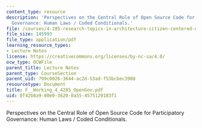 ```yaml
---
content_type: resource
description: 'Perspectives on the Central Role of Open Source Code for Participatory
  Governance: Human Laws / Coded Conditionals.'
file: /courses/4-285-research-topics-in-architecture-citizen-centered-design-of-open-governance-systems-fall-2002/0f42b8a980e036208a554575129183f1_F__Working_4_4285_OpenGov.pdf
file_size: 145993
file_type: application/pdf
learning_resource_types:
- Lecture Notes
license: https://creativecommons.org/licenses/by-nc-sa/4.0/
ocw_type: OCWFile
parent_title: Lecture Notes
parent_type: CourseSection
parent_uid: 799c0026-3644-ac2d-53ad-f53bcbec3908
resourcetype: Document
title: F__Working_4_4285_OpenGov.pdf
uid: 0f42b8a9-80e0-3620-8a55-4575129183f1
---
```

Perspectives on the Central Role of Open Source Code for Participatory Governance: Human Laws / Coded Conditionals.